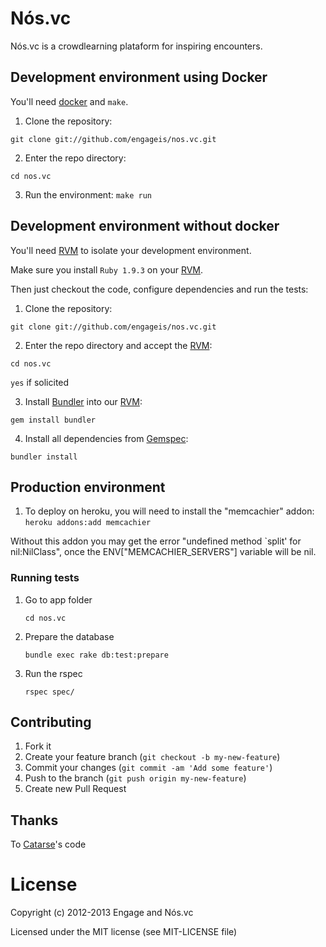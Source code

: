 # Nós.vc

Nós.vc is a crowdlearning plataform for inspiring encounters.


## Development environment using Docker

You'll need [docker](https://www.docker.com/) and `make`.

1. Clone the repository:

 `git clone git://github.com/engageis/nos.vc.git`

2. Enter the repo directory:

 `cd nos.vc`

3. Run the environment:
 `make run`

## Development environment without docker

You'll need [RVM](https://rvm.io/) to isolate your development environment.

Make sure you install `Ruby 1.9.3` on your [RVM](https://rvm.io/).

Then just checkout the code, configure dependencies and run the tests:

1. Clone the repository:

 `git clone git://github.com/engageis/nos.vc.git`

2. Enter the repo directory and accept the [RVM](https://rvm.io/):

 `cd nos.vc`

 `yes` if solicited

3. Install [Bundler](http://gembundler.com/) into our [RVM](https://rvm.io/):

 `gem install bundler`

4. Install all dependencies from [Gemspec](http://docs.rubygems.org/read/chapter/20):

 `bundler install`

## Production environment

1. To deploy on heroku, you will need to install the "memcachier" addon:
  `heroku addons:add memcachier`

  Without this addon you may get the error "undefined method `split' for nil:NilClass", once the ENV["MEMCACHIER_SERVERS"] variable will be nil.

### Running tests

1. Go to app folder

	`cd nos.vc`

2. Prepare the database

	`bundle exec rake db:test:prepare`

3. Run the rspec

	`rspec spec/`

## Contributing

1. Fork it
2. Create your feature branch (`git checkout -b my-new-feature`)
3. Commit your changes (`git commit -am 'Add some feature'`)
4. Push to the branch (`git push origin my-new-feature`)
5. Create new Pull Request

## Thanks

To [Catarse](http://github.com/catarse/catarse)'s code


# License

Copyright (c) 2012-2013 Engage and Nós.vc

Licensed under the MIT license (see MIT-LICENSE file)

